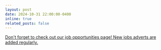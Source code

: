```yaml
---
layout: post
date: 2024-10-31 22:00:00-0400
inline: true
related_posts: false
---
```


[Don't forget to check out our job opportunities page! New jobs adverts are added regularly.](/job_highlights)
